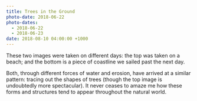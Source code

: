 ```yaml
---
title: Trees in the Ground
photo-date: 2018-06-22
photo-dates:
  - 2018-06-22
  - 2018-06-23
date: 2018-08-10 04:00:00 +1000
---
```

These two images were taken on different days: the top was taken on a beach; and the bottom is a piece of coastline we sailed past the next day.

Both, through different forces of water and erosion, have arrived at a similar pattern: tracing out the shapes of trees (though the top image is undoubtedly more spectacular). It never ceases to amaze me how these forms and structures tend to appear throughout the natural world.
